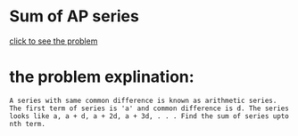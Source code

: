 # Sum of AP series



[click to see the problem](https://practice.geeksforgeeks.org/problems/sum-of-ap-series4512/1?page=4&difficulty[]=-2&sortBy=submissions)



 # the problem explination:
    A series with same common difference is known as arithmetic series. The first term of series is 'a' and common difference is d. The series looks like a, a + d, a + 2d, a + 3d, . . . Find the sum of series upto nth term.





